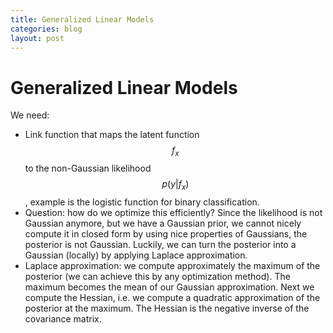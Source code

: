 ```yaml
---
title: Generalized Linear Models
categories: blog
layout: post
---
```


# Generalized Linear Models

We need:
* Link function that maps the latent function $$f_x$$ to the non-Gaussian likelihood $$p(y | f_x)$$, example is the logistic function for binary classification.
* Question: how do we optimize this efficiently? Since the likelihood is not Gaussian anymore, but we have a Gaussian prior, we cannot nicely compute it in closed form by using nice properties of Gaussians, the posterior is not Gaussian. Luckily, we can turn the posterior into a Gaussian (locally) by applying Laplace approximation.
* Laplace approximation: we compute approximately the maximum of the posterior (we can achieve this by any optimization method). The maximum becomes the mean of our Gaussian approximation. Next we compute the Hessian, i.e. we compute a quadratic approximation of the posterior at the maximum. The Hessian is the negative inverse of the covariance matrix.


